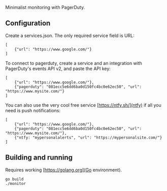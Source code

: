 Minimalist monitoring with PagerDuty.

Configuration
-------------
Create a services.json. The only required service field is URL:

    [
        {"url": "https://www.google.com/"}
    ]

To connect to pagerduty, create a service and an integration with PagerDuty's events API v2, and paste the API key:

    [
        {"url": "https://www.google.com/"},
        {"pagerduty": "081ecc5e6dd6ba0d150fc4bc0e62ec50", "url": "https://www.mysite.com/"}
    ]

You can also use the very cool free service [https://ntfy.sh/](ntfy) if all you need is push notifications:

    [
        {"url": "https://www.google.com/"},
        {"pagerduty": "081ecc5e6dd6ba0d150fc4bc0e62ec50", "url": "https://www.mysite.com/"},
        {"ntfy: "mypersonalalerts", "url": "https://mypersonalsite.com/"}
    ]

Building and running
--------------------
Requires working [https://golang.org](Go environment).

    go build
    ./monitor

